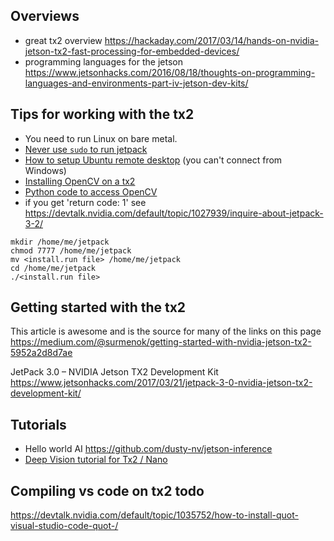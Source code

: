 ## Overviews
- great tx2 overview https://hackaday.com/2017/03/14/hands-on-nvidia-jetson-tx2-fast-processing-for-embedded-devices/
- programming languages for the jetson https://www.jetsonhacks.com/2016/08/18/thoughts-on-programming-languages-and-environments-part-iv-jetson-dev-kits/

## Tips for working with the tx2
- You need to run Linux on bare metal. 
- [Never use ```sudo``` to run jetpack](https://devtalk.nvidia.com/default/topic/1027939/inquire-about-jetpack-3-2/)
- [How to setup Ubuntu remote desktop](https://www.lifewire.com/setup-ubuntu-remote-desktop-4129666) (you can't connect from Windows)
- [Installing OpenCV on a tx2](https://jkjung-avt.github.io/opencv3-on-tx2/)
- [Python code to access OpenCV](https://gist.github.com/jkjung-avt/86b60a7723b97da19f7bfa3cb7d2690e)
- if you get 'return code: 1' see https://devtalk.nvidia.com/default/topic/1027939/inquire-about-jetpack-3-2/

```
mkdir /home/me/jetpack
chmod 7777 /home/me/jetpack
mv <install.run file> /home/me/jetpack
cd /home/me/jetpack
./<install.run file>
```

## Getting started with the tx2

This article is awesome and is the source for many of the links on this page
https://medium.com/@surmenok/getting-started-with-nvidia-jetson-tx2-5952a2d8d7ae

JetPack 3.0 – NVIDIA Jetson TX2 Development Kit
https://www.jetsonhacks.com/2017/03/21/jetpack-3-0-nvidia-jetson-tx2-development-kit/

## Tutorials
- Hello world AI https://github.com/dusty-nv/jetson-inference
- [Deep Vision tutorial for Tx2 / Nano](https://github.com/dusty-nv/jetson-inference)

## Compiling vs code on tx2 **todo**
https://devtalk.nvidia.com/default/topic/1035752/how-to-install-quot-visual-studio-code-quot-/
